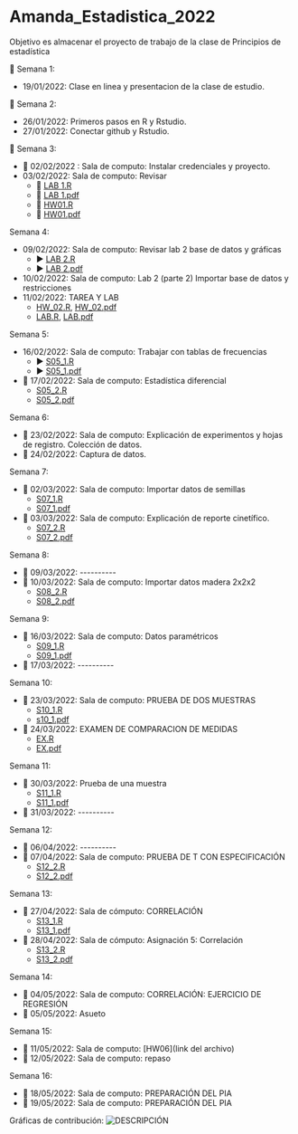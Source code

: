 # Amanda_Estadistica_2022
Objetivo es almacenar el proyecto de trabajo de la clase de Principios de estadística

:deciduous_tree: Semana 1:
+ 19/01/2022: Clase en linea y presentacion de la clase de estudio. 

:deciduous_tree: Semana 2: 
+ 26/01/2022: Primeros pasos en R y Rstudio.
+ 27/01/2022: Conectar github y Rstudio.

:deciduous_tree: Semana 3:
+ :dart: 02/02/2022 : Sala de computo: Instalar credenciales y proyecto.
+ 03/02/2022: Sala de computo: Revisar
  + :link: [LAB 1.R](Laboratorios/LAB_01.R)
  + :link: [LAB 1.pdf](Laboratorios/LAB_01_amanda.pdf)
  + :link: [HW01.R](TAREAS/HW_01.R)
  + :link: [HW01.pdf](TAREAS/HW_01_amanda_Pt.2.pdf)

Semana 4:
+ 09/02/2022: Sala de computo: Revisar lab 2 base de datos y gráficas
  + :arrow_forward: [LAB 2.R](Laboratorios/LAB_02.R)
  + :arrow_forward: [LAB 2.pdf](Laboratorios/LAB_02_Amanda.pdf)
+ 10/02/2022: Sala de computo: Lab 2 (parte 2) Importar base de datos y restricciones
+ 11/02/2022: TAREA Y LAB
  + [HW_02.R](), [HW_02.pdf]()
  + [LAB.R](), [LAB.pdf]() 

Semana 5:
+ 16/02/2022: Sala de computo: Trabajar con tablas de frecuencias
  + :arrow_forward: [S05_1.R](CLASES/Clase_S5_D1.R)
  + :arrow_forward: [S05_1.pdf](CLASES/Clase_S05_D1.pdf)
+ :round_pushpin: 17/02/2022: Sala de computo: Estadística diferencial
  + [S05_2.R](CLASES/Clase_S5_D2.R)
  + [S05_2.pdf](CLASES/Clase_S05_D2.pdf)

Semana 6:
+ :round_pushpin: 23/02/2022: Sala de computo: Explicación de experimentos y hojas de registro. Colección de datos.
+ :round_pushpin: 24/02/2022: Captura de datos.

Semana 7:
+ :round_pushpin: 02/03/2022: Sala de computo: Importar datos de semillas
  + [S07_1.R](CLASES/Clase_S7_D1.R)
  + [S07_1.pdf](CLASES/Clase_S07_D1.pdf)
+ :round_pushpin: 03/03/2022: Sala de computo: Explicación de reporte cinetífico.
  + [S07_2.R](CLASES/Clase_S7_D2.R)
  + [S07_2.pdf](CLASES/Clase_S07_D2.pdf)

Semana 8:
+ :round_pushpin: 09/03/2022: ----------
+ :round_pushpin: 10/03/2022: Sala de computo: Importar datos madera 2x2x2
  + [S08_2.R](CLASES/Clase_S8_D2.R)
  + [S08_2.pdf](CLASES/Clase_S08_D2.pdf)
  
Semana 9:
+ :round_pushpin: 16/03/2022: Sala de computo: Datos paramétricos
  + [S09_1.R](CLASES/Clase_S9_D1.R)
  + [S09_1.pdf](CLASES/Clase_S09_D1.pdf)
+ :round_pushpin: 17/03/2022: ----------

Semana 10:
+ :round_pushpin: 23/03/2022: Sala de computo:  PRUEBA DE DOS MUESTRAS
  + [S10_1.R](CLASES/Clase_S10_D1.R)
  + [s10_1.pdf](CLASES/Clase_S10_D1.pdf)
+ :round_pushpin: 24/03/2022: EXAMEN DE COMPARACION DE MEDIDAS
  + [EX.R](CLASES/Examen_medidas.R)
  + [EX.pdf](CLASES/Examen_medidas.pdf)

Semana 11:
+ :round_pushpin: 30/03/2022: Prueba de una muestra
  + [S11_1.R](CLASES/Clase_S11_D1.R)
  + [S11_1.pdf](CLASES/Clase_S11_D1.pdf)
+ :round_pushpin: 31/03/2022: ----------

Semana 12:
+ :round_pushpin: 06/04/2022: ----------
+ :round_pushpin: 07/04/2022: Sala de computo: PRUEBA DE T CON ESPECIFICACIÓN
  + [S12_2.R](CLASES/Clase_S12_D2.R)
  + [S12_2.pdf](CLASES/Clase_S12_D2.pdf)

Semana 13:
+ :round_pushpin: 27/04/2022: Sala de cómputo: CORRELACIÓN
  + [S13_1.R](CLASES/Clase_S13_D1.R)
  + [S13_1.pdf](CLASES/Clase_S13_D1.pdf)
+ :round_pushpin: 28/04/2022: Sala de cómputo: Asignación 5: Correlación
  + [S13_2.R](CLASES/Clase_S13_D2.R)
  + [S13_2.pdf](CLASES/Clase_S13_D2.pdf)

Semana 14:
+ :round_pushpin: 04/05/2022: Sala de computo: CORRELACIÓN: EJERCICIO DE REGRESIÓN
+ :round_pushpin: 05/05/2022: Asueto

Semana 15:
+ :round_pushpin: 11/05/2022: Sala de computo: [HW06](link del archivo)
+ :round_pushpin: 12/05/2022: Sala de computo: repaso

Semana 16: 
+ :round_pushpin: 18/05/2022: Sala de computo: PREPARACIÓN DEL PIA
+ :round_pushpin: 19/05/2022: Sala de computo: PREPARACIÓN DEL PIA

Gráficas de contribución:
![DESCRIPCIÓN](LINK)




